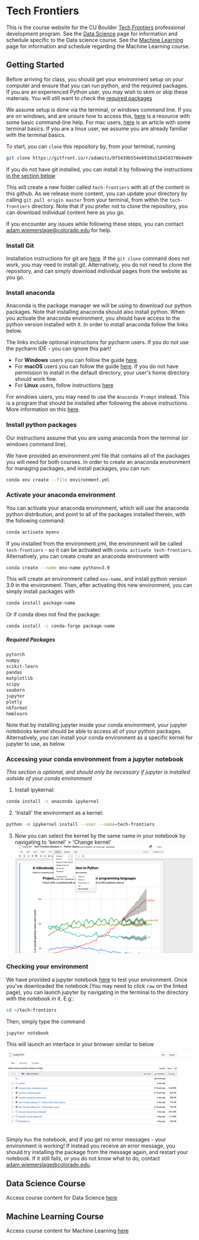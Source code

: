 # Tech Frontiers

This is the course website for the CU Boulder [Tech Frontiers](https://www.colorado.edu/engineering/academics/tech-frontiers-executive-education) professional development program. See the [Data Science](/data-science) page for information and schedule specific to the Data science course. See the [Machine Learning](/machine-learning) page for information and schedule regarding the Machine Learning course.

## Getting Started

Before arriving for class, you should get your environment setup on your computer and ensure that you can run python, and the required packages. If you are an experienced Python user, you may wish to skim or skip these materials. You will still want to check the [required packages](#required-packages)

We assume setup is done via the terminal, or windows command line. If you are on windows, and are unsure how to access this, [here](https://www.computerhope.com/issues/chusedos.htm) is a resource with some basic command-line help. For mac users, [here](https://www.businessinsider.com/how-to-open-terminal-on-mac) is an article with some terminal basics. If you are a linux user, we assume you are already familiar with the terminal basics.

To start, you can `clone` this repository by, from your terminal, running

```bash
git clone https://gitfront.io/r/adamits/0f5439b554e8919a518458370b4e89f937340ea7/tech-frontiers.git
```
If you do not have git installed, you can install it by following the instructions [in the section below](#install-git)

This will create a new folder called `tech-frontiers` with all of the content in this github. As we release more content, you can update your directory by calling `git pull origin master` from your terminal, from within the `tech-frontiers` directory. Note that if you prefer not to clone the repository, you can download individual content here as you go.

If you encounter any issues while following these steps, you can contact adam.wiemerslage@colorado.edu for help.

### Install Git
Installation instructions for git are [here](https://git-scm.com/book/en/v2/Getting-Started-Installing-Git). If the `git clone` command does not work, you may need to install git. Alternatively, you do not need to clone the repository, and can simply download individual pages from the website as you go.

### Install anaconda
Anaconda is the package manager we will be using to download our python packages. Note that installing anaconda should also install python. When you activate the anaconda environment, you should have access to the python version installed with it. In order to install anaconda follow the links below.

The links include optional instructions for pycharm users. If you do not use the pycharm IDE - you can ignore this part!

 - For **Windows** users you can follow the guide [here](https://docs.anaconda.com/anaconda/install/windows/).
 - For **macOS** users you can follow the guide [here](https://docs.anaconda.com/anaconda/install/mac-os/). If you do not have permission to install in the default directory, your user's home directory should work fine.
 - For **Linux** users, follow instructions [here](https://docs.anaconda.com/anaconda/install/linux/)

 For windows users, you may need to use the `Anaconda Prompt` instead. This is a program that should be installed after following the above instructions. More information on this [here](https://docs.anaconda.com/anaconda/user-guide/getting-started/#open-prompt-win).

### Install python packages
Our instructions assume that you are using anaconda from the terminal (or windows command line).

We have provided an environment.yml file that contains all of the packages you will need for both courses. In order to create an anaconda environment for managing packages, and install packages, you can run:

```bash
conda env create --file environment.yml
```

### Activate your anaconda environment
You can activate your anaconda environment, which will use the anaconda python distribution, and point to all of the packages installed therein, with the following command:

```bash
conda activate myenv
```

If you installed from the environment.yml, the environment will be called `tech-frontiers` - so it can be activated with `conda activate tech-frontiers`. Alternatively, you can create create an anaconda environment with

```bash
conda create --name env-name python=3.9
```

This will create an environment called `env-name`, and install python version 3.9 in the environment. Then, after activating this new environment, you can simply install packages with

```bash
conda install package-name
```

Or if conda does not find the package:

```bash
conda install -c conda-forge package-name
```

##### Required Packages
```
pytorch
numpy
scikit-learn
pandas
matplotlib
scipy
seaborn
jupyter
plotly
nbformat
hmmlearn
```

Note that by installing jupyter inside your conda environment, your jupyter notebooks kernel should be able to access all of your python packages. Alternatively, you can install your conda environment as a specific kernel for jupyter to use, as below.

### Accessing your conda environment from a jupyter notebook
*This section is optional, and should only be necessary if jupyter is installed outside of your conda environment*

1. Install ipykernal:
```bash
conda install -c anaconda ipykernel
```

2. 'Install' the environment as a kernel:
```bash
python -m ipykernel install --user --name=tech-frontiers
```

3. Now you can select the kernel by the same name in your notebook by navigating to 'kernel' > 'Change kernel'
![select kernel](img/select_jupyter_kernel.png "Change Kernel")


### Checking your environment

We have provided a jupyter notebook [here](notebooks/imports.ipynb) to test your environment. Once you've downloaded the notebook (You may need to click `raw` on the linked page), you can launch jupyter by navigating in the terminal to the directory with the notebook in it. E.g.:

```bash
cd ~/tech-frontiers
```

Then, simply type the command

```bash
jupyter notebook
```

This will launch an interface in your browser similar to below

![select kernel](img/jupyter_homepage.png "Notebooks Home")

Simply `Run` the notebook, and if you get no error messages - your environment is working! If instead you receive an error message, you should try installing the package from the message again, and restart your notebook. If it still fails, or you do not know what to do, contact adam.wiemerslage@colorado.edu.

## Data Science Course

Access course content for Data Science [here](/data-science)

## Machine Learning Course

Access course content for Machine Learning [here](/machine-learning)
